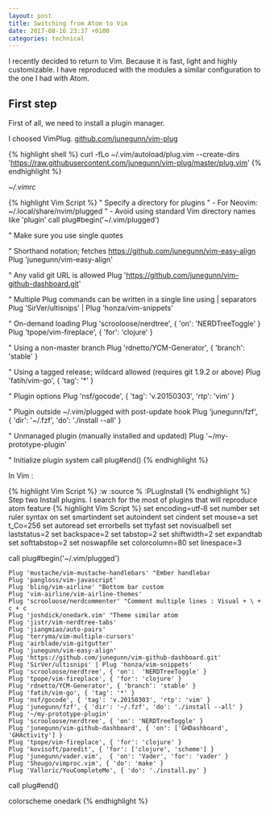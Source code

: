 ```yaml
---
layout: post
title: Switching from Atom to Vim
date: 2017-08-16 23:37 +0100
categories: technical
---
```

I recently decided to return to Vim. Because it is fast, light and highly customizable. I have reproduced with the modules a similar configuration to the one I had with Atom.


## First step
First of all, we need to install a plugin manager.

I choosed VimPlug. [github.com/junegunn/vim-plug](https://github.com/junegunn/vim-plug)

{% highlight shell %}
  curl -fLo ~/.vim/autoload/plug.vim --create-dirs 'https://raw.githubusercontent.com/junegunn/vim-plug/master/plug.vim'
{% endhighlight %}

*~/.vimrc*

{% highlight Vim Script %}
  " Specify a directory for plugins
  " - For Neovim: ~/.local/share/nvim/plugged
  " - Avoid using standard Vim directory names like 'plugin'
  call plug#begin('~/.vim/plugged')

  " Make sure you use single quotes

  " Shorthand notation; fetches https://github.com/junegunn/vim-easy-align
  Plug 'junegunn/vim-easy-align'

  " Any valid git URL is allowed
  Plug 'https://github.com/junegunn/vim-github-dashboard.git'

  " Multiple Plug commands can be written in a single line using | separators
  Plug 'SirVer/ultisnips' | Plug 'honza/vim-snippets'

  " On-demand loading
  Plug 'scrooloose/nerdtree', { 'on':  'NERDTreeToggle' }
  Plug 'tpope/vim-fireplace', { 'for': 'clojure' }

  " Using a non-master branch
  Plug 'rdnetto/YCM-Generator', { 'branch': 'stable' }

  " Using a tagged release; wildcard allowed (requires git 1.9.2 or above)
  Plug 'fatih/vim-go', { 'tag': '*' }

  " Plugin options
  Plug 'nsf/gocode', { 'tag': 'v.20150303', 'rtp': 'vim' }

  " Plugin outside ~/.vim/plugged with post-update hook
  Plug 'junegunn/fzf', { 'dir': '~/.fzf', 'do': './install --all' }

  " Unmanaged plugin (manually installed and updated)
  Plug '~/my-prototype-plugin'

  " Initialize plugin system
  call plug#end()
{% endhighlight %}

In Vim :

{% highlight Vim Script %}
  :w
  :source %
  :PLugInstall
{% endhighlight %}
  Step two
  Install plugins. I search for the most of plugins that will reproduce atom feature
{% highlight Vim Script %}
  set encoding=utf-8
  set number
  set ruler
  syntax on
  set smartindent
  set autoindent
  set cindent
  set mouse=a
  set t_Co=256
  set autoread
  set errorbells
  set ttyfast
  set novisualbell
  set laststatus=2
  set backspace=2
  set tabstop=2
  set shiftwidth=2
  set expandtab
  set softtabstop=2
  set noswapfile
  set colorcolumn=80
  set linespace=3

  call plug#begin('~/.vim/plugged')

    Plug 'mustache/vim-mustache-handlebars' "Ember handlebar
    Plug 'pangloss/vim-javascript'
    Plug 'bling/vim-airline' "Bottom bar custom
    Plug 'vim-airline/vim-airline-themes'
    Plug 'scrooloose/nerdcommenter' "Comment multiple lines : Visual + \ + c + c
    Plug 'joshdick/onedark.vim' "Theme similar atom
    Plug 'jistr/vim-nerdtree-tabs'
    Plug 'jiangmiao/auto-pairs'
    Plug 'terryma/vim-multiple-cursors'
    Plug 'airblade/vim-gitgutter'
    Plug 'junegunn/vim-easy-align'
    Plug 'https://github.com/junegunn/vim-github-dashboard.git'
    Plug 'SirVer/ultisnips' | Plug 'honza/vim-snippets'
    Plug 'scrooloose/nerdtree', { 'on':  'NERDTreeToggle' }
    Plug 'tpope/vim-fireplace', { 'for': 'clojure' }
    Plug 'rdnetto/YCM-Generator', { 'branch': 'stable' }
    Plug 'fatih/vim-go', { 'tag': '*' }
    Plug 'nsf/gocode', { 'tag': 'v.20150303', 'rtp': 'vim' }
    Plug 'junegunn/fzf', { 'dir': '~/.fzf', 'do': './install --all' }
    Plug '~/my-prototype-plugin'
    Plug 'scrooloose/nerdtree', { 'on': 'NERDTreeToggle' }
    Plug 'junegunn/vim-github-dashboard', { 'on': ['GHDashboard', 'GHActivity'] }
    Plug 'tpope/vim-fireplace', { 'for': 'clojure' }
    Plug 'kovisoft/paredit', { 'for': ['clojure', 'scheme'] }
    Plug 'junegunn/vader.vim',  { 'on': 'Vader', 'for': 'vader' }
    Plug 'Shougo/vimproc.vim', { 'do': 'make' }
    Plug 'Valloric/YouCompleteMe', { 'do': './install.py' }

  call plug#end()

  colorscheme onedark
{% endhighlight %}
